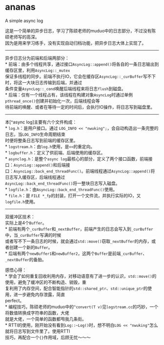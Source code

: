 # ananas
A simple async log


这是一个简单的异步日志，学习了陈硕老师的muduo中的日志部分，不过没有陈硕老师写的高深。    
因为是用来学习练手，没有实现自动归档功能，把异步日志大体上实现了。       

************      

异步日志分为前端和后端两部分：         
    * 前端：由多个线程共享，通过接口`AsyncLog::append()`将各自的一条日志输出到缓存区里，利用`AsyncLog::_mutex`      
    保证多线程的同步。前端不执行IO，它会在缓存区`AsyncLog::_curBuffer`写不下时，将这一大块日志传输到后端，并通过      
    条件变量`AsyncLog::_cond`唤醒后端线程来将日志`flush`到磁盘。                     
    * 后端：仅有一个线程占有，该线程在构建对象`AsyncLog`时通过单例`pthread_once()`创建并初始化一次，后端线程会等       
    待前端的唤醒、或者在等待一定的时间后，会执行IO操作，将日志写到磁盘里。         

**********************          

本[^async log]主要有六个文件构成：          
    * `log.h`：是用户接口。通过 `LOG_INFO << "nwuking";`，会自动构造出一条完整的日志，当`LOG_INFO`生命周期结束       
    时便将整条日志写到前端的缓存区里。                 
    * `logstream.h`：由`log.h`使用，是`<<`的重定向。                    
    * `logbuffer.h`：定义了供前端、后端使用的缓存区。                                
    * `asynclog.h`：是整个`async log`最核心的部分，定义了两个接口函数，前端接口：`AsyncLog::append()`和后端接        
    口：`AsyncLog::back_end_threadFunc()`。前端线程通过`AsyncLog::append()`将日志写入缓存区，后端线程通过           
    `AsyncLog::back_end_threadFunc()`将一整块日志写入磁盘。                          
    * `logfile.h`：由`AsyncLog::back_end_threadFunc()`使用。                  
    * `file.h`：是 `FILE *_fp`的封装，打开一个文件流，并执行实际的IO，又`logfile.h`使用。         

*********************            

双缓冲区技术：             
    实际上是4个`Buffer`。                               
    * 前端有两个`_curBuffer`和`_nextBuffer`，前端产生的日志会写入到`_curBuffer`中，当`_curBuffer`写满的时候         
    或者写不下一条日志的时候，就会通过`std::move()`窃取`_nextBuffer`的内存，或者创建一个新的`Buffer`。                                   
    * 后端有两个`newBuffer1`和`newBuffer2`，这两个`Buffer`是前端`_curBuffer`、`_nextBuffer`的备胎。      


感悟心得：                          
    * 学会了如何重复回收利用内存，对移动语意有了进一步的认识，`std::move()`的使用，避免了缓冲区的不断构造、销毁，重         
    复利用了内存空间，配合智能指针的`std::shared_ptr`、`std::unique_ptr`的使用，进一步避免内存泄露，简直                 
    perfect。                           
    * 编程技巧，陈硕老师的muduo中的`^convert(T v)`见`logstream.cc`的巧妙，一个将数值转换成字符串的函数，大佬           
    就是大佬，一个简单的函数都甩我几条街。             
    * RTTI的使用，刚开始没有看到`Log::~Log()`时，想不明白`LOG << "nwuking"`怎么就将日志写到文件里了。使用RTTI           
    技巧，再配合一个`{}`作用域，后顾无忧～～～
